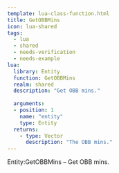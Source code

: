 ```yaml
---
template: lua-class-function.html
title: GetOBBMins
icon: lua-shared
tags:
  - lua
  - shared
  - needs-verification
  - needs-example
lua:
  library: Entity
  function: GetOBBMins
  realm: shared
  description: "Get OBB mins."
  
  arguments:
  - position: 1
    name: "entity"
    type: Entity
  returns:
    - type: Vector
      description: "The OBB mins."
---
```


<div class="lua__search__keywords">
Entity:GetOBBMins &#x2013; Get OBB mins.
</div>
